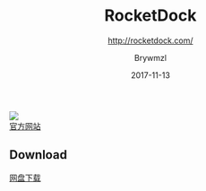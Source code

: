 ﻿---
layout:     post
title:      RocketDock
subtitle:   http://rocketdock.com/
date:       2017-11-13
author:     Brywmzl
header-img: img/post-bg-debug.png
catalog: false
tags:
---
![](http://imglf2.ph.126.net/oRDIbom_vN5Q_CO0-4TTVA==/6630121086187933082.png)  
[官方网站](http://rocketdock.com/)  
## Download  
[网盘下载](http://pan.baidu.com/s/1i3CJ8pf)  
